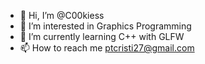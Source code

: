 - 👋 Hi, I’m @C00kiess
- 👀 I’m interested in Graphics Programming
- 🌱 I’m currently learning C++ with GLFW
- 📫 How to reach me ptcristi27@gmail.com
